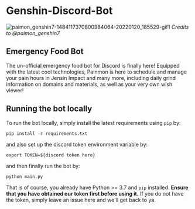 # Genshin-Discord-Bot
![paimon_genshin7-1484117370800984064-20220120_185529-gif1](https://user-images.githubusercontent.com/25546711/154844881-93e59643-16e0-4296-a3ba-4b763ac19e40.gif)
*Credits to @paimon_genshin7*

## Emergency Food Bot

The un-official emergency food bot for Discord is finally here! Equipped with the latest cool technologies, Painmon is here to schedule and manage your pain hours in Jensin Impact and many more, including daily grind information on domains and materials, as well as your very own wish viewer!

## Running the bot locally

To run the bot locally, simply install the latest requirements using `pip` by:
```
pip install -r requirements.txt
```
and also set up the discord token environment variable by:
```
export TOKEN=${discord token here}
```
and then finally run the bot by:
```
python main.py
```
That is of course, you already have Python >= 3.7 and `pip` installed. **Ensure that you have obtained our token first before using it.** If you do not have the token, simply leave an issue here and we'll get back to ya.
